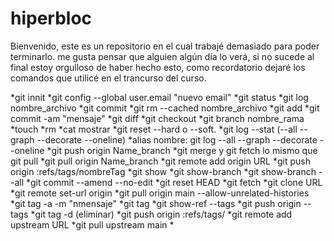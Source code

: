 
# hiperbloc

Bienvenido, este es un repositorio en el cual trabajé demasiado para poder terminarlo. me gusta pensar que alguien algún día lo verá, si no sucede al final estoy orgulloso de haber hecho esto, como recordatorio dejaré los comandos que utilicé en el trancurso del curso.

*git innit 
*git config --global user.email "nuevo email" 
*git status 
*git log nombre_archivo 
*git commit 
*git rm --cached nombre_archivo 
*git add 
*git commit -am "mensaje" 
*git diff 
*git checkout 
*git branch nombre_rama
*touch
*rm 
*cat mostrar 
*git reset --hard o --soft. 
*git log --stat (--all --graph --decorate --oneline)
*alias nombre: git log --all --graph --decorate --oneline
*git push origin Name_branch 
*git merge y git fetch lo mismo que git pull
*git pull origin Name_branch
*git remote add origin URL 
*git push origin :refs/tags/nombreTag 
*git show 
*git show-branch 
*git show-branch --all 
*git commit --amend --no-edit 
*git reset HEAD
*git fetch 
*git clone URL 
*git remote set-url origin 
*git pull origin main --allow-unrelated-histories 
*git tag -a <name-tag> -m "nmensaje" <commit>
*git tag
*git show-ref --tags
*git push origin --tags
*git tag -d <tag> (eliminar)
*git push origin :refs/tags/<tag>
*git remote add upstream URL 
*git pull upstream main 
*
